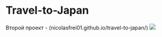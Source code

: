 # Travel-to-Japan

Второй проект - (nicolasfrei01.github.io/travel-to-japan/) ![](nicolasfrei01.github.io/travel-to-japan/)

